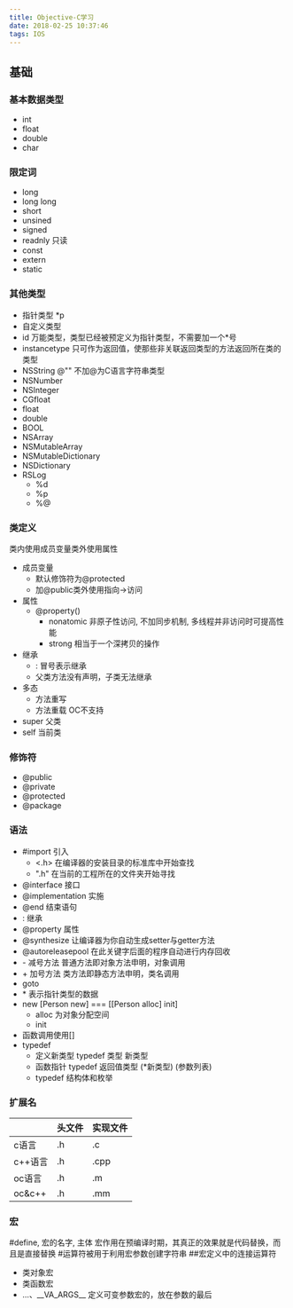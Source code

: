```yaml
---
title: Objective-C学习
date: 2018-02-25 10:37:46
tags: IOS
---
```


## 基础

### 基本数据类型
- int
- float
- double
- char

### 限定词
- long
- long long
- short
- unsined
- signed
- readnly 只读
- const
- extern
- static

### 其他类型
- 指针类型 *p
- 自定义类型
- id 万能类型，类型已经被预定义为指针类型，不需要加一个*号
- instancetype 只可作为返回值，使那些非关联返回类型的方法返回所在类的类型
- NSString @"" 不加@为C语言字符串类型
- NSNumber
- NSInteger
- CGfloat
- float
- double
- BOOL
- NSArray
- NSMutableArray
- NSMutableDictionary
- NSDictionary
- RSLog
    + %d
    + %p
    + %@

### 类定义
类内使用成员变量类外使用属性

- 成员变量
    + 默认修饰符为@protected
    + 加@public类外使用指向->访问
- 属性
    + @property()
        * nonatomic 非原子性访问, 不加同步机制, 多线程并非访问时可提高性能
        * strong 相当于一个深拷贝的操作
- 继承
    + : 冒号表示继承
    + 父类方法没有声明，子类无法继承
- 多态
    + 方法重写
    + 方法重载 OC不支持
- super 父类
- self 当前类

### 修饰符
- @public
- @private
- @protected
- @package

### 语法
- #import 引入
    + <.h> 在编译器的安装目录的标准库中开始查找
    + ".h" 在当前的工程所在的文件夹开始寻找
- @interface 接口
- @implementation 实施
- @end 结束语句
- : 继承
- @property 属性
- @synthesize 让编译器为你自动生成setter与getter方法
- @autoreleasepool 在此关键字后面的程序自动进行内存回收
- \- 减号方法 普通方法即对象方法申明，对象调用
- \+ 加号方法 类方法即静态方法申明，类名调用
- goto
- \* 表示指针类型的数据
- new \[Person new\] === \[\[Person alloc\] init\]
    + alloc 为对象分配空间
    + init
- 函数调用使用\[\]
- typedef 
    + 定义新类型 typedef 类型 新类型
    + 函数指针 typedef 返回值类型 (*新类型) (参数列表)
    + typedef 结构体和枚举

### 扩展名
|  | 头文件 | 实现文件 |
| --- | --- | --- |
| c语言 | .h | .c |
| c++语言 | .h | .cpp |
| oc语言 | .h | .m |
| oc&c++ | .h | .mm |

### 宏
\#define, 宏的名字, 主体
宏作用在预编译时期，其真正的效果就是代码替换，而且是直接替换
\#运算符被用于利用宏参数创建字符串
\#\#宏定义中的连接运算符

- 类对象宏
- 类函数宏
- ...、\_\_VA_ARGS\_\_ 定义可变参数宏的，放在参数的最后


